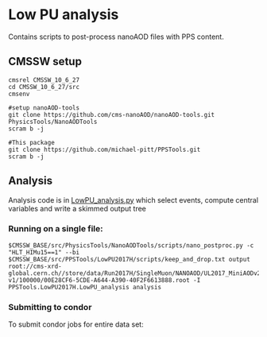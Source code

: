 # Low PU analysis

Contains scripts to post-process nanoAOD files with PPS content.

## CMSSW setup
```
cmsrel CMSSW_10_6_27
cd CMSSW_10_6_27/src
cmsenv

#setup nanoAOD-tools
git clone https://github.com/cms-nanoAOD/nanoAOD-tools.git PhysicsTools/NanoAODTools
scram b -j

#This package
git clone https://github.com/michael-pitt/PPSTools.git
scram b -j
```

## Analysis

Analysis code is in [LowPU_analysis.py](https://github.com/michael-pitt/PPSTools/blob/main/LowPU2017H/python/produce_ntuple.py) which select events, compute central variables and write a skimmed output tree

### Running on a single file:
```
$CMSSW_BASE/src/PhysicsTools/NanoAODTools/scripts/nano_postproc.py -c "HLT_HIMu15==1" --bi $CMSSW_BASE/src/PPSTools/LowPU2017H/scripts/keep_and_drop.txt output root://cms-xrd-global.cern.ch//store/data/Run2017H/SingleMuon/NANOAOD/UL2017_MiniAODv2_NanoAODv9-v1/100000/00E28CF6-5CDE-A644-A390-40F2F6613888.root -I PPSTools.LowPU2017H.LowPU_analysis analysis
```

### Submitting to condor

To submit condor jobs for entire data set:


